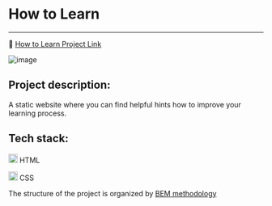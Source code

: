 # How to Learn
_______
:rocket: [How to Learn Project Link](https://tatianaryzhova.github.io/how-to-learn/)

![image](https://user-images.githubusercontent.com/56598375/123509185-48270800-d674-11eb-852b-e24414c0586b.png)

## Project description:

A static website where you can find helpful hints how to improve your learning process.

## Tech stack:

<code><img src="https://user-images.githubusercontent.com/56598375/123514858-3d309f80-d695-11eb-97b4-6a7a1ad2a920.png" alt="html-5" width="18px" height="18px"></code> HTML

<code><img src="https://user-images.githubusercontent.com/56598375/123514865-428dea00-d695-11eb-9808-a5bcd93bbfb5.png" alt="html-5" width="18px" height="18px"></code> CSS

The structure of the project is organized by [BEM methodology](https://ru.bem.info/methodology/)
